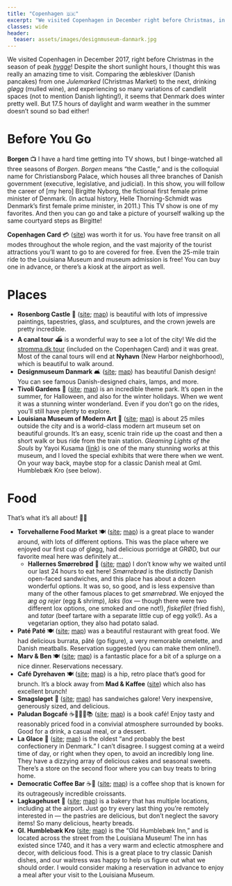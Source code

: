 ```yaml
---
title: "Copenhagen 🇩🇰"
excerpt: "We visited Copenhagen in December right before Christmas, in the season of peak hygge!"
classes: wide
header:
  teaser: assets/images/designmuseum-danmark.jpg
---
```


We visited Copenhagen in December 2017, right before Christmas in the season of peak *[hygge](https://www.newyorker.com/culture/culture-desk/the-year-of-hygge-the-danish-obsession-with-getting-cozy)*! Despite the short sunlight hours, I thought this was really an amazing time to visit. Comparing the æbleskiver (Danish pancakes) from one *Julemarked* (Christmas Market) to the next, drinking *gløgg* (mulled wine), and experiencing so many variations of candlelit spaces (not to mention Danish lighting!), it seems that Denmark does winter pretty well. But 17.5 hours of daylight and warm weather in the summer doesn’t sound so bad either!

# Before You Go

**Borgen** 📺 I have a hard time getting into TV shows, but I binge-watched all three seasons of *Borgen*. *Borgen* means “the Castle,” and is the colloquial name for Christiansborg Palace, which houses all three branches of Danish government (executive, legislative, and judicial). In this show, you will follow the career of [my hero] Birgitte Nyborg, the fictional first female prime minister of Denmark. (In actual history, Helle Thorning-Schmidt was Denmark’s first female prime minister, in 2011.) This TV show is one of my favorites. And then you can go and take a picture of yourself walking up the same courtyard steps as Birgitte!

**Copenhagen Card** 💳 ([site](https://copenhagencard.com/)) was worth it for us. You have free transit on all modes throughout the whole region, and the vast majority of the tourist attractions you’ll want to go to are covered for free. Even the 25-mile train ride to the Louisiana Museum and museum admission is free! You can buy one in advance, or there’s a kiosk at the airport as well.

# Places

- **Rosenborg Castle** 🏰 ([site](http://www.kongernessamling.dk/en/rosenborg/); [map](https://www.google.com/maps/place/Rosenborg+Castle/@55.6858274,12.5750747,17z/data=!3m1!4b1!4m5!3m4!1s0x4652531b429e531d:0x52359c3345281b3c!8m2!3d55.6858274!4d12.5772687)) is beautiful with lots of impressive paintings, tapestries, glass, and sculptures, and the crown jewels are pretty incredible.
- **A canal tour** ⛴ is a wonderful way to see a lot of the city! We did the [stromma.dk tour](http://www.stromma.dk/) (included on the Copenhagen Card) and it was great. Most of the canal tours will end at **Nyhavn** (New Harbor neighborhood), which is beautiful to walk around.
- **Designmuseum Danmark** 🛋 ([site](https://designmuseum.dk/en/); [map](https://www.google.com/maps/place/Designmuseum+Denmark/@55.6865563,12.5906483,17z/data=!3m1!4b1!4m5!3m4!1s0x46525321ebc43c31:0xa74673481cec4ff7!8m2!3d55.6865563!4d12.5928422)) has beautiful Danish design! You can see famous Danish-designed chairs, lamps, and more.
- **Tivoli Gardens** 🎠 ([site](https://www.tivoli.dk/en/); [map](https://www.google.com/maps/place/Tivoli+Gardens/@55.6736841,12.5659531,17z/data=!3m1!4b1!4m5!3m4!1s0x4652531280f6eaf3:0xd9b50b0db50b27b0!8m2!3d55.6736841!4d12.5681471)) is an incredible theme park. It’s open in the summer, for Halloween, and also for the winter holidays. When we went it was a stunning winter wonderland. Even if you don’t go on the rides, you’ll still have plenty to explore.
- **Louisiana Museum of Modern Art** 🎨 ([site](https://en.louisiana.dk/); [map](https://www.google.com/maps/place/Louisiana+Museum+of+Modern+Art/@55.9692178,12.5401428,17z/data=!3m1!4b1!4m5!3m4!1s0x46523707c3549aab:0x6a2fb944af11904e!8m2!3d55.9692178!4d12.5423368)) is about 25 miles outside the city and is a world-class modern art museum set on beautiful grounds. It’s an easy, scenic train ride up the coast and then a short walk or bus ride from the train station. *Gleaming Lights of the Souls* by Yayoi Kusama ([link](https://en.louisiana.dk/kusama-installation)) is one of the many stunning works at this museum, and I loved the special exhibits that were there when we went. On your way back, maybe stop for a classic Danish meal at Gml. Humblebæk Kro (see below).

# Food

That’s what it’s all about! 👏👏

- **Torvehallerne Food Market** 🍽 ([site](https://torvehallernekbh.dk/stader); [map](https://www.google.com/maps/place/Torvehallerne/@55.6840493,12.5694645,15z/data=!4m2!3m1!1s0x0:0x7374ede35ce9623b?sa=X)) is a great place to wander around, with lots of different options. This was the place where we enjoyed our first cup of gløgg, had delicious porridge at GRØD, but our favorite meal here was definitely at…
  - **Hallernes Smørrebrød** 🥪 ([site](https://foursquare.com/v/hallernes-sm%C3%B8rrebr%C3%B8d/4f48d912e4b0c839600d7a5c); [map](https://www.google.com/maps/place/Hallernes+Sm%C3%B8rrebr%C3%B8d/@55.6838612,12.5664598,17z/data=!3m1!4b1!4m6!3m5!1s0x465253050ba221cd:0xa74608b2c4e66533!8m2!3d55.6838612!4d12.5690347!16s%2Fg%2F11cfdql2l?entry=ttu)) I don’t know why we waited until our last 24 hours to eat here! *Smørrebrød* is the distinctly Danish open-faced sandwiches, and this place has about a dozen wonderful options. It was so, so good, and is less expensive than many of the other famous places to get *smørrebrød*. We enjoyed the *æg og rejer* (egg & shrimp), *laks* (lox — though there were two different lox options, one smoked and one not!), *fiskefilet* (fried fish), and *tatar* (beef tartare with a separate little cup of egg yolk!). As a vegetarian option, they also had potato salad.
- **Paté Paté** 🍽 ([site](http://patepate.dk/); [map](https://www.google.com/maps/place/Pat%C3%A9+Pat%C3%A9/@55.6691696,12.5564306,17z/data=!3m1!4b1!4m5!3m4!1s0x46525373829a0b59:0x8878eeb558b5bcc4!8m2!3d55.6691696!4d12.5586247)) was a beautiful restaurant with great food. We had delicious burrata, pâté (go figure), a very memorable omelette, and Danish meatballs. Reservation suggested (you can make them online!).
- **Marv & Ben** 🍽 ([site](https://www.marvogben.dk/); [map](https://www.google.com/maps/place/Restaurant+Marv+%26+Ben/@55.6773098,12.574744,17z/data=!3m1!4b1!4m5!3m4!1s0x465253113849938d:0xf68cfcf44babc25e!8m2!3d55.6773098!4d12.576938)) is a fantastic place for a bit of a splurge on a nice dinner. Reservations necessary.
- **Café Dyrehaven** 🍽 ([site](http://www.dyrehavenkbh.dk/); [map](https://www.google.com/maps/place/Caf%C3%A9+Dyrehaven/@55.6655531,12.5494915,17z/data=!4m5!3m4!1s0x0:0x5b1af4e15c373a48!8m2!3d55.6656681!4d12.5496042)) is a hip, retro place that’s good for brunch. It’s a block away from **Mad & Kaffee** ([site](http://www.madogkaffe.dk/?lang=en)) which also has excellent brunch!
- **Smagsløget** 🥪 ([site](https://www.smagsloeget.dk/); [map](https://www.google.com/maps/place/Smagsl%C3%B8get/@55.6821152,12.5689442,17z/data=!3m1!4b1!4m5!3m4!1s0x465253055787cc5f:0xdbe21cf85b05c087!8m2!3d55.6821152!4d12.5711382)) has sandwiches galore! Very inexpensive, generously sized, and delicious.
- **Paludan Bogcafé** ☕🍷🥗🍰📚 ([site](https://www.paludan-cafe.dk/home-eng); [map](https://www.google.com/maps/place/Paludan+Bog+%26+Caf%C3%A9/@55.680338,12.5711926,17z/data=!3m1!4b1!4m5!3m4!1s0x465253103fe19c97:0xdcf4e0b8fae25688!8m2!3d55.680338!4d12.5733866)) is a book café! Enjoy tasty and reasonably priced food in a convivial atmosphere surrounded by books. Good for a drink, a casual meal, or a dessert.
- **La Glace** 🍰 ([site](https://laglace.dk/en/); [map](https://www.google.com/maps/place/Conditori+La+Glace/@55.6785921,12.5713825,17z/data=!3m1!4b1!4m5!3m4!1s0x46525311adf13159:0x71dd10b224c56a51!8m2!3d55.6785921!4d12.5735764)) is the oldest “and probably the best confectionery in Denmark.” I can’t disagree. I suggest coming at a weird time of day, or right when they open, to avoid an incredibly long line. They have a dizzying array of delicious cakes and seasonal sweets. There’s a store on the second floor where you can buy treats to bring home.
- **Democratic Coffee Bar** ☕🥐 ([site](https://www.instagram.com/democraticcoffeebar/?hl=en); [map](https://www.google.com/maps/place/Democratic+Coffee/@55.6808355,12.571279,17z/data=!3m1!4b1!4m5!3m4!1s0x465253aecd49b0ad:0xae2a4f1d89f0ba6e!8m2!3d55.6808355!4d12.573473)) is a coffee shop that is known for its outrageously incredible croissants.
- **Lagkagehuset** 🥐 ([site](https://lagkagehuset.dk/); [map](https://www.google.com/maps/search/lagkagehuset/@55.6851541,12.5594269,14z)) is a bakery that has multiple locations, including at the airport. Just go try every last thing you’re remotely interested in — the pastries are delicious, but don’t neglect the savory items! So many delicious, hearty breads.
- **Gl. Humblebæk Kro** ([site](http://www.gamlehumlebaekkro.dk/); [map](https://www.google.com/maps/place/Gamle+Humleb%C3%A6k+Kro/@55.972385,12.539391,17z/data=!3m1!4b1!4m5!3m4!1s0x4652370ff0f066d7:0x38e41573cebc76de!8m2!3d55.972385!4d12.541585)) is the “Old Humblebæk Inn,” and is located across the street from the Louisiana Museum! The inn has existed since 1740, and it has a very warm and eclectic atmosphere and decor, with delicious food. This is a great place to try classic Danish dishes, and our waitress was happy to help us figure out what we should order. I would consider making a reservation in advance to enjoy a meal after your visit to the Louisiana Museum.
